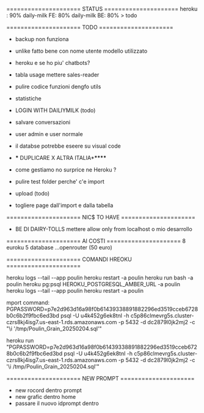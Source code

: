 ===================== STATUS =====================
heroku : 90%
daily-milk FE: 80%
daily-milk BE: 80% > todo

===================== TODO =====================

- backup non funziona
- unlike fatto bene con nome utente modello utilizzato
- heroku e se ho piu' chatbots?
- tabla usage mettere sales-reader
- pulire codice funzioni dengfo utils
- statistiche
- LOGIN WITH DAILIYMILK (todo)
- salvare conversazioni
- user admin e user normale
- il databse potrebbe eseere su visual code

- **\*** DUPLICARE X ALTRA ITALIA\***\*\*\*\***
- come gestiamo no surprice ne Heroku ?
- pulire test folder perche' c'e import
- upload (todo)
- togliere page dall'import e dalla tabella

===================== NIC$ TO HAVE =====================

- BE DI DAIRY-TOLLS mettere allow only from localhost o mio desarrollo

===================== AI COSTI =====================
8 euroku
5 database
...openrouter (50 euro)

===================== COMANDI HREOKU =====================

heroku logs --tail --app poulin
heroku restart -a poulin
heroku run bash -a poulin
heroku pg:psql HEROKU_POSTGRESQL_AMBER_URL -a poulin
heroku logs --tail --app poulin heroku restart -a poulin


mport command: PGPASSWORD=p7e2d963d16a98f0b61439338891882296ed3519cceb6728b0c6b2f9fbc6ed3bd psql -U u4k452g6ek8tnl -h c5p86clmevrg5s.cluster-czrs8kj4isg7.us-east-1.rds.amazonaws.com -p 5432 -d dc2879l0jk2mj2 -c "\i '/tmp/Poulin_Grain_20250204.sql'"

   heroku run "PGPASSWORD=p7e2d963d16a98f0b61439338891882296ed3519cceb6728b0c6b2f9fbc6ed3bd psql -U u4k452g6ek8tnl -h c5p86clmevrg5s.cluster-czrs8kj4isg7.us-east-1.rds.amazonaws.com -p 5432 -d dc2879l0jk2mj2 -c '\i /tmp/Poulin_Grain_20250204.sql'"

===================== NEW PROMPT =====================

- new rocord dentro prompt
- new grafic dentro home
- passare il nuovo idprompt dentro
